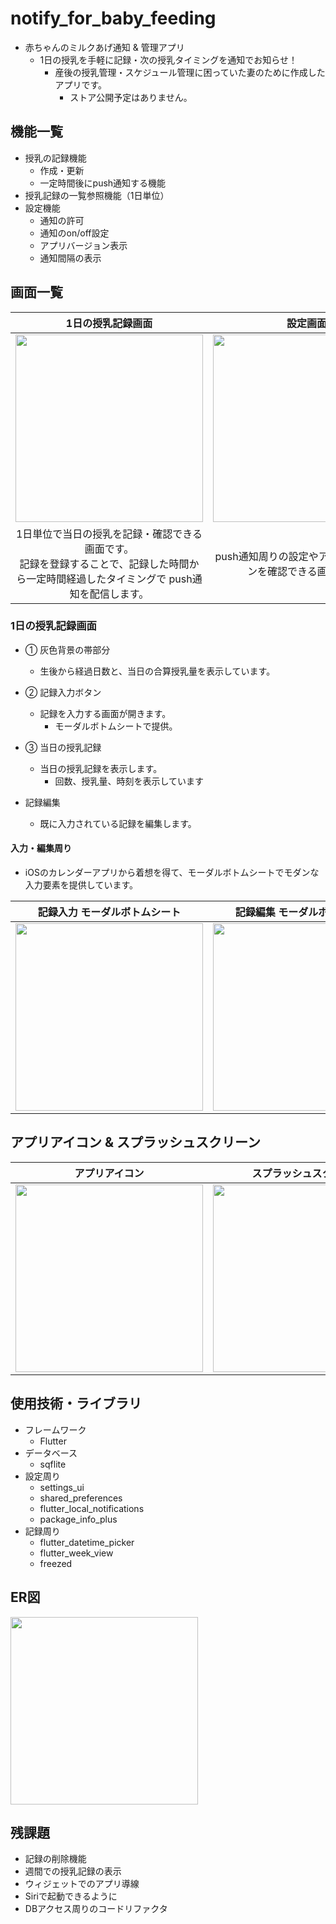 
# notify_for_baby_feeding

* 赤ちゃんのミルクあげ通知 & 管理アプリ
  * 1日の授乳を手軽に記録・次の授乳タイミングを通知でお知らせ！
    * 産後の授乳管理・スケジュール管理に困っていた妻のために作成したアプリです。
      * ストア公開予定はありません。 

## 機能一覧
* 授乳の記録機能
  * 作成・更新
  * 一定時間後にpush通知する機能
* 授乳記録の一覧参照機能（1日単位）
* 設定機能
  * 通知の許可
  * 通知のon/off設定
  * アプリバージョン表示
  * 通知間隔の表示

## 画面一覧

| 1日の授乳記録画面 | 設定画面 |
| :-: | :-: |
| <img src='https://i.imgur.com/FjYBQWl.png' height='300'> | <img src='https://i.imgur.com/xmeM0AP.png' height='300'> |
| 1日単位で当日の授乳を記録・確認できる画面です。<br>記録を登録することで、記録した時間から一定時間経過したタイミングで push通知を配信します。 | push通知周りの設定やアプリのバージョンを確認できる画面です。 |


### 1日の授乳記録画面

* ① 灰色背景の帯部分
  *  生後から経過日数と、当日の合算授乳量を表示しています。

* ② 記録入力ボタン
  * 記録を入力する画面が開きます。
    * モーダルボトムシートで提供。
 
* ③ 当日の授乳記録 
  * 当日の授乳記録を表示します。
    * 回数、授乳量、時刻を表示しています
      
* 記録編集
  * 既に入力されている記録を編集します。  

#### 入力・編集周り

* iOSのカレンダーアプリから着想を得て、モーダルボトムシートでモダンな入力要素を提供しています。

| 記録入力 モーダルボトムシート | 記録編集 モーダルボトムシート |
| :-: | :-: | 
| <img src='https://i.imgur.com/7J5T5eN.png' height='300'> | <img src='https://i.imgur.com/UqwLgXo.png' height='300'> |


## アプリアイコン & スプラッシュスクリーン
| アプリアイコン | スプラッシュスクリーン |
| :-: | :-: | 
| <img src='https://i.imgur.com/GzYNDST.jpg' height='300'> | <img src='https://i.imgur.com/2VYSPzx.png' height='300'> |



## 使用技術・ライブラリ

* フレームワーク
  * Flutter
* データベース
  * sqflite
* 設定周り
  * settings_ui
  * shared_preferences
  * flutter_local_notifications
  * package_info_plus
* 記録周り
  * flutter_datetime_picker
  * flutter_week_view
  * freezed 

## ER図


<img src='https://imgur.com/zQrB2A3.png' height='300'>



## 残課題

* 記録の削除機能
* 週間での授乳記録の表示
* ウィジェットでのアプリ導線
* Siriで起動できるように
* DBアクセス周りのコードリファクタ

